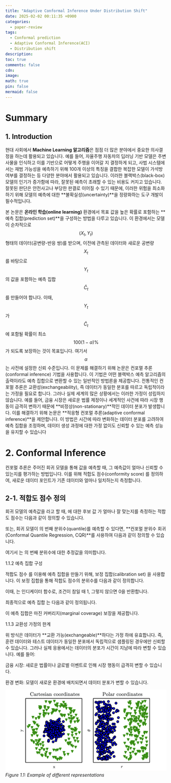 ```yaml
---
title: "Adaptive Conformal Inference Under Distribution Shift"
date: 2025-02-02 00:11:35 +0900
categories:
  - paper-review
tags:
  - Conformal prediction
  - Adaptive Conformal Inference(ACI)
  - Distribution shift
description: 
toc: true
comments: false
cdn: 
image:
math: true
pin: false
mermaid: false
---
```

# Summary

## 1. Introduction

현대 사회에서 **Machine Learning 알고리즘**은 점점 더 많은 분야에서 중요한 의사결정을 하는데 활용되고 있습니다. 
예를 들어, 자율주행 자동차의 딥러닝 기반 모델은 주변 사물을 인식하고 이를 기반으로 어떻게 주행을 이어갈 지 결정하게 되고,
사법 시스템에서는 재범 가능성을 예측하기 위해 100개 이상의 특징을 결합한 복잡한 모델이 가석방 여부를 결정하는 등 다양한 분야에서 활용되고 있습니다.
이러한 블랙박스(black-box) 모델의 인기가 증가함에 따라, 잘못된 예측이 초래할 수 있는 비용도 커지고 있습니다. 잘못된 판단은 안전사고나 부당한 판결로 이어질 수 있기 때문에, 이러한 위험을 최소화하기 위해 모델의 예측에 대한 **불확실성(uncertainty)**을 정량화하는 도구 개발이 필수적입니다.  

본 논문은 **온라인 학습(online learning)** 환경에서 목표 값을 높은 확률로 포함하는 **예측 집합(prediction set)**을 구성하는 방법을 다루고 있습니다.
이 환경에서는 모델이 순차적으로 $$(X_t, Y_t)$$ 형태의 데이터(공변량-반응 쌍)를 받으며, 이전에 관측된 데이터와 새로운 공변량 $$X_t$$를 바탕으로 $$Y_t$$의 값을 포함하는 예측 집합 $$\hat{C}_t$$를 만들어야 합니다.
이때, $$Y_t$$가 $$\hat{C}_t$$에 포함될 확률이 최소 $$100(1 - \alpha)\%$$가 되도록 보장하는 것이 목표입니다. 여기서 $$\alpha$$는 사전에 설정한 신뢰 수준입니다.
이 문제를 해결하기 위해 논문은 컨포멀 추론(conformal inference) 기법을 사용합니다. 이 기법은 어떤 블랙박스 예측 알고리즘의 출력이라도 예측 집합으로 변환할 수 있는 일반적인 방법론을 제공합니다.
전통적인 컨포멀 추론은 교환성(exchangeability), 즉 데이터가 동일한 분포를 따르고 독립적이라는 가정을 필요로 합니다.
그러나 실제 세계의 많은 상황에서는 이러한 가정이 성립하지 않습니다. 예를 들어, 금융 시장은 새로운 법률 제정이나 세계적인 사건에 따라 시장 행동이 급격히 변하기 때문에 **비정상(non-stationary)**적인 데이터 분포가 발생합니다.
이를 해결하기 위해 논문은 **적응형 컨포멀 추론(adaptive conformal inference)**을 제안합니다. 이 방법은 시간에 따라 변화하는 데이터 분포를 고려하여 예측 집합을 조정하며, 데이터 생성 과정에 대한 가정 없이도 신뢰할 수 있는 예측 성능을 유지할 수 있습니다​

# 2. Conformal Inference
컨포멀 추론은 주어진 회귀 모델을 통해  값을 예측할 때, 그 예측값이 얼마나 신뢰할 수 있는지를 평가하는 방법입니다. 이를 위해 적합도 점수(conformity score) 를 정의하여, 새로운 데이터 포인트가 기존 데이터와 얼마나 일치하는지 측정합니다.

## 2-1. 적합도 점수 정의

회귀 모델의 예측값을 라고 할 때, 에 대한 후보 값 가 얼마나 잘 맞는지를 측정하는 적합도 점수는 다음과 같이 정의할 수 있습니다.



또는, 회귀 모델이 의 번째 분위수(quantile)를 예측할 수 있다면, **컨포멀 분위수 회귀(Conformal Quantile Regression, CQR)**를 사용하여 다음과 같이 정의할 수 있습니다.



여기서 는 의 번째 분위수에 대한 추정값을 의미합니다.

1.1.2 예측 집합 구성

적합도 점수 를 이용해 예측 집합을 만들기 위해, 보정 집합(calibration set) 을 사용합니다. 이 보정 집합을 통해 적합도 점수의 분위수를 다음과 같이 정의합니다.



이때, 는 인디케이터 함수로, 조건이 참일 때 1, 그렇지 않으면 0을 반환합니다.

최종적으로 예측 집합 는 다음과 같이 정의됩니다.



이 예측 집합은 마진 커버리지(marginal coverage) 보장을 제공합니다.



1.1.3 교환성 가정의 한계

위 방식은 데이터가 **교환 가능(exchangeable)**하다는 가정 하에 유효합니다. 즉, 훈련 데이터와 테스트 데이터가 동일한 분포에서 독립적으로 샘플링된 경우에만 신뢰할 수 있습니다. 그러나 실제 응용에서는 데이터의 분포가 시간이 지남에 따라 변할 수 있습니다. 예를 들어:

금융 시장: 새로운 법률이나 글로벌 이벤트로 인해 시장 행동이 급격히 변할 수 있습니다.

환경 변화: 모델이 새로운 환경에 배치되면서 데이터 분포가 변할 수 있습니다.


![Desktop View](/assets/img/paper-review/aci/fig1.1.png)
_Figure 1.1: Example of different representations_